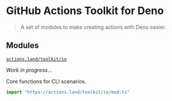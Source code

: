 # GitHub Actions Toolkit for Deno

> A set of modules to make creating actions with Deno easier.

## Modules

[`actions.land/toolkit/io`](/io)

*Work in progress...*

Core functions for CLI scenarios.

```typescript
import "https://actions.land/toolkit/io/mod.ts"
```
